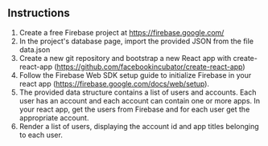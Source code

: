 
## Instructions

1. Create a free Firebase project at https://firebase.google.com/
2. In the project's database page, import the provided JSON from the file data.json
3. Create a new git repository and bootstrap a new React app with create-react-app (https://github.com/facebookincubator/create-react-app)
4. Follow the Firebase Web SDK setup guide to initialize Firebase in your react app (https://firebase.google.com/docs/web/setup).
5. The provided data structure contains a list of users and accounts. Each user has an account and each account can contain one or more apps. In your react app, get the users from Firebase and for each user get the appropriate account.
6. Render a list of users, displaying the account id and app titles belonging to each user.
